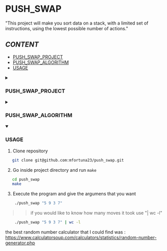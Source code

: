# **PUSH_SWAP**

"This project will make you sort data on a stack, with a limited set of instructions, using the lowest possible number of actions."

## **_CONTENT_**

- [PUSH_SWAP_PROJECT](#PUSH_SWAP_PROJECT)
- [PUSH_SWAP_ALGORITHM](#PUSH_SWAP_ALGORITHM)
- [USAGE](#USAGE)


<details close>
  <summary><h3>PUSH_SWAP_PROJECT</h3></summary>

  :page_facing_up: [push_swap subject EN [PDF]](en.subject.pdf)
The Push swap project is a very simple and a highly straightforward algorithm project: data must be sorted.

You have at your disposal a set of integer values, 2 stacks, and a set of instructions to manipulate both stacks.

Sorting values is simple. To sort them the fastest way possible is less simple. Especially

because from one integers configuration to another, the most efficient sorting solution can

differ.


• You have 2 stacks named a and b.

• At the beginning:

◦ The stack a contains a random amount of negative and/or positive numbers

which cannot be duplicated.

◦ The stack b is empty.

• The goal is to sort in ascending order numbers into stack a. To do so you have the

following operations at your disposal:

  sa (swap a): Swap the first 2 elements at the top of stack a.


  sb (swap b): Swap the first 2 elements at the top of stack b.


  ss: sa and sb at the same time.

  
  pa (push a): Take the first element at the top of b and put it at the top of a.


  pb (push b): Take the first element at the top of a and put it at the top of b.


  ra (rotate a): Shift up all elements of stack a by 1. (The first element becomes the last one. "roates clockwise")


  rb (rotate b): Shift up all elements of stack b by 1.

      
  rr: ra and rb at the same time.

  
  rra (reverse rotate a): Shift down all elements of stack a by 1. (The last element becomes the first one. "rotates counterclockwise")

  
  rrb (reverse rotate b): Shift down all elements of stack b by 1.

  
  rrr: rra and rrb at the same time.

  
  In case of error, it must display "Error" followed by a ’\n’ on the standard error.

    Errors include for example: 
     # some arguments aren’t integers, 
     # some arguments are bigger than an integer
     # there are duplicates
</details>
<details close>
  <summary><h3>PUSH_SWAP_ALGORITHM</h3></summary>
 
  To complete this project I use the turk algorithm, after some research I saw that this algorithm uses the less movements to complete the task.

  https://medium.com/@ayogun/push-swap-c1f5d2d41e97
</details>

<details open>
  <summary><h3>USAGE</h3></summary>

1. Clone repository

 ```bash
    git clone git@github.com:mfortuna23/push_swap.git 
  ```

2. Go inside project directory and run `make`
 ```bash
    cd push_swap
    make
 ```
    
3. Execute the program and give the argumens that you want

```bash
    ./push_swap "5 9 3 7"
```
>> if you would like to know how many moves it took use "| wc -l"
```bash
    ./push_swap "5 9 3 7" | wc -l
```
the best random number calculator that I could find was :
  https://www.calculatorsoup.com/calculators/statistics/random-number-generator.php
</details>
